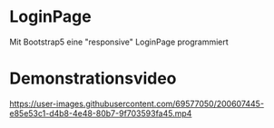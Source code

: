 # LoginPage
Mit Bootstrap5 eine "responsive" LoginPage programmiert

# Demonstrationsvideo


https://user-images.githubusercontent.com/69577050/200607445-e85e53c1-d4b8-4e48-80b7-9f703593fa45.mp4

